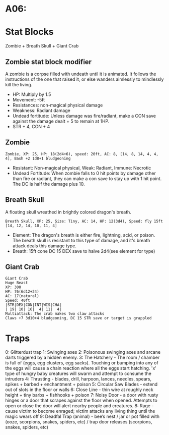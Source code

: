 # A06:

# Stat Blocks
Zombie + Breath Skull + Giant Crab

## Zombie stat block modifier
A zombie is a corpse filled with undeath until it is animated. It follows the instructions of the one that raised it, or else wanders aimlessly to mindlessly kill the living.
- HP: Multiply by 1.5
- Movement: -5ft
- Resistances: non-magical physical damage
- Weakness: Radiant damage
- Undead fortitude: Unless damage was fire/radiant, make a CON save against the damage dealt + 5 to remain at 1HP.
- STR + 4, CON + 4

## Zombie
`Zombie, XP: 25, HP: 18(2d4+6), speed: 20ft, AC: 8, [14, 8, 14, 4, 4, 4], Bash +2 1d8+1 bludgeoning`
- Resistant: Non-magical physical, Weak: Radiant, Immune: Necrotic
- Undead Fortitude: When zombie falls to 0 hit points by damage other than fire
or radiant, they can make a con save to stay up with 1 hit point. The DC is half
the damage plus 10.

## Breath Skull
A floating skull wreathed in brightly colored dragon's breath.

`Breath Skull, XP: 25, Size: Tiny, AC: 14, HP: 12(3d4), Speed: fly 15ft [14, 12, 14, 10, 11, 4]`
- Element: The dragon's breath is either fire, lightning, acid, or poison. The breath skull is resistant to this type of damage, and it's breath attack deals this damage type.
- Breath: 15ft cone DC 15 DEX save to halve 2d4(see element for type)

## Giant Crab
```
Giant Crab
Huge Beast
XP: 300
HP: 76(6d12+24)
AC: 17(natural)
Speed: 40ft
|STR|DEX|CON|INT|WIS|CHA|
| 19| 10| 16|  4| 11|  4|
Multiattack: The crab makes two claw attacks
Claws +7 3d10+4 bludgeoning, DC 15 STR save or target is grappled
```

# Traps
0: Glitterdust trap
1: Swinging axes
2: Poisonous swinging axes and arcane darts triggered by a hidden enemy.
3: The Hatchery - The room / chamber is full of (eggs, egg clusters, egg sacks). Touching or bumping into any of the eggs will cause a chain reaction where all the eggs start hatching. 'x' type of hungry baby creatures will swarm and attempt to consume the intruders
4: Thrusting - blades, drill, harpoon, lances, needles, spears, spikes + barbed + enchantment + poison
5: Circular Saw Blades - extend out of slots in the floor or walls
6: Close Line - thin wire at roughly neck height + tiny barbs + fishhooks + poison
7:  Noisy Door - a door with rusty hinges or a door that scrapes against the floor when opened. Attempts to open or close the door will alert nearby people and creatures.
8: Rage - cause victim to become enraged; victim attacks any living thing until the magic wears off
9: Deadfal Trap (animal) - bee’s nest / jar or pot filled with (ooze, scorpions, snakes, spiders, etc) / trap door releases (scorpions, snakes, spiders, etc)
